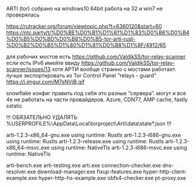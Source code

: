 ARTI (tor)
собрано на windows10 64bit
работа на 32 и win7 не проверялась

https://rutracker.org/forum/viewtopic.php?t=6360120&start=60
https://ntc.party/t/%D0%BE%D0%B1%D1%81%D1%83%D0%B6%D0%B4%D0%B5%D0%BD%D0%B8%D0%B5-tor-arti-rust-%D0%B2%D0%B5%D1%80%D1%81%D0%B8%D1%8F/4912/65

для рабочих мостов есть https://github.com/ValdikSS/tor-relay-scanner
если есть IPv6 имейте ввиду https://github.com/ValdikSS/tor-relay-scanner/issues/13
хотя АРТИ вообще странно с мостами работает.
лучше экспортировать из Tor Control Panel “relays - guard” https://i.imgur.com/M7sNVjB.gif

snowflake конфиг править под себя
это разные “сервера”. могут и все 4е не работать на части провайдеров.
Azure, CDN77, AMP cache, fastly sstatic

!!! ОБЯЗАТЕЛЬНО УДАЛЯТЬ %USERPROFILE%\AppData\Local\torproject\Arti\data\state*.json !!!

arti-1.2.3-x86_64-gnu.exe using runtime: Rustls
arti-1.2.3-i686-gnu.exe using runtime: Rustls
arti-1.2.3-release.exe using runtime: Rustls
arti-1.2.3-x86_64-msvc.exe using runtime: NativeTls
arti-1.2.3-i686-msvc.exe using runtime: NativeTls

arti-bench.exe
arti-testing.exe
arti.exe
connection-checker.exe
dns-resolver.exe
download-manager.exe
fixup-features.exe
hyper-http-client-example.exe
hyper-http-hs-example.exe
obfs4-checker.exe
pt-proxy.exe
